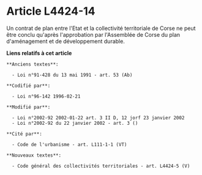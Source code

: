 # Article L4424-14

Un contrat de plan entre l'Etat et la collectivité territoriale de Corse ne peut être conclu qu'après l'approbation par
l'Assemblée de Corse du plan d'aménagement et de développement durable.

**Liens relatifs à cet article**

	**Anciens textes**:

	  - Loi n°91-428 du 13 mai 1991 - art. 53 (Ab)

	**Codifié par**:

	  - Loi n°96-142 1996-02-21

	**Modifié par**:

	  - Loi n°2002-92 2002-01-22 art. 3 II D, 12 jorf 23 janvier 2002
	  - Loi n°2002-92 du 22 janvier 2002 - art. 3 ()

	**Cité par**:

	  - Code de l'urbanisme - art. L111-1-1 (VT)

	**Nouveaux textes**:

	  - Code général des collectivités territoriales - art. L4424-5 (V)
